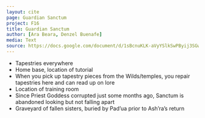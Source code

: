 ```yaml
---
layout: cite
page: Guardian Sanctum
project: F16
title: Guardian Sanctum
author: [Ara Beara, Denzel Buenafe]
media: Text
source: https://docs.google.com/document/d/1sBcnuKLK-aVyYSlkSwPByij3SGw7F01g18UM9hEfDu8/edit?usp=sharing
---
```

- Tapestries everywhere
- Home base, location of tutorial
- When you pick up tapestry pieces from the Wilds/temples, you repair tapestries here and can read up on lore
- Location of training room
- Since Priest Goddess corrupted just some months ago, Sanctum is abandoned looking but not falling apart
- Graveyard of fallen sisters, buried by Pad’ua prior to Ash’ra’s return
